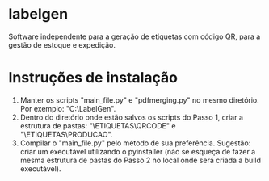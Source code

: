 # labelgen
Software independente para a geração de etiquetas com código QR, para a gestão de estoque e expedição.

# Instruções de instalação
1. Manter os scripts "main_file.py" e "pdfmerging.py" no mesmo diretório. Por exemplo: "C:\LabelGen\".
2. Dentro do diretório onde estão salvos os scripts do Passo 1, criar a estrutura de pastas: "<scripts>\ETIQUETAS\QRCODE" e "<scripts>\ETIQUETAS\PRODUCAO".
3. Compilar o "main_file.py" pelo método de sua preferência. Sugestão: criar um executável utilizando o pyinstaller (não se esqueça de fazer a mesma estrutura de pastas do Passo 2 no local onde será criada a build executável).
